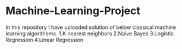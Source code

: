 # Machine-Learning-Project

In this repository I have uploaded solution of below classical machine learning algorithems.
1.K nearest neighbors
2.Naive Bayes
3.Logistic Regression
4.Linear Regression
